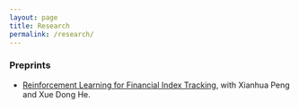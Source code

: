 ```yaml
---
layout: page
title: Research
permalink: /research/
---
```


### Preprints

* [Reinforcement Learning for Financial Index Tracking](https://papers.ssrn.com/sol3/papers.cfm?abstract_id=4532072), with Xianhua Peng and Xue Dong He.